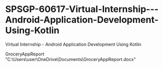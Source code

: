 # SPSGP-60617-Virtual-Internship---Android-Application-Development-Using-Kotlin
Virtual Internship - Android Application Development Using Kotlin

GroceryAppReport
"C:\Users\user\OneDrive\Documents\GroceryAppReport.docx"

